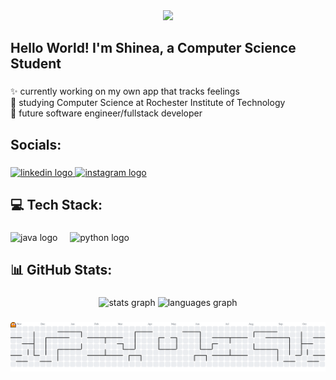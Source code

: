 <div align="center">
  <img height="200" src="https://i.pinimg.com/736x/b1/9f/21/b19f217b276291f1da5c4fa9d5a490cf.jpg"  />
</div>

###

<h2 align="left">Hello World! I'm Shinea, a Computer Science Student</h2>

###

<p align="left">✨ currently working on my own app that tracks feelings<br>🚀 studying Computer Science at Rochester Institute of Technology<br>🌠 future software engineer/fullstack developer</p>

###

<h2 align="left">Socials:</h2>

###

<div align="left">
  <a href="https://www.linkedin.com/in/shineagray/" target="_blank">
    <img src="https://raw.githubusercontent.com/maurodesouza/profile-readme-generator/master/src/assets/icons/social/linkedin/default.svg" width="52" height="40" alt="linkedin logo"  />
  </a>
  <a href="https://www.instagram.com/shyyarg/" target="_blank">
    <img src="https://raw.githubusercontent.com/maurodesouza/profile-readme-generator/master/src/assets/icons/social/instagram/default.svg" width="52" height="40" alt="instagram logo"  />
  </a>
</div>

###

<h2 align="left">💻 Tech Stack:</h2>

###

<div align="left">
  <img src="https://cdn.jsdelivr.net/gh/devicons/devicon/icons/java/java-original.svg" height="40" alt="java logo"  />
  <img width="12" />
  <img src="https://cdn.jsdelivr.net/gh/devicons/devicon/icons/python/python-original.svg" height="40" alt="python logo"  />
</div>

###

<h2 align="left">📊 GitHub Stats:</h2>

###

<div align="center">
  <img src="https://github-readme-stats.vercel.app/api?username=shyyarg&hide_title=false&hide_rank=false&show_icons=true&include_all_commits=true&count_private=true&disable_animations=false&theme=dracula&locale=en&hide_border=false&order=1" height="150" alt="stats graph"  />
  <img src="https://github-readme-stats.vercel.app/api/top-langs?username=shyyarg&locale=en&hide_title=false&layout=compact&card_width=320&langs_count=5&theme=dracula&hide_border=false&order=2" height="150" alt="languages graph"  />
</div>

###

<picture>
  <source media="(prefers-color-scheme: dark)" srcset="https://raw.githubusercontent.com/shyyarg/shyyarg/output/pacman-contribution-graph-dark.svg">
  <source media="(prefers-color-scheme: light)" srcset="https://raw.githubusercontent.com/shyyarg/shyyarg/output/pacman-contribution-graph.svg">
  <img alt="pacman contribution graph" src="https://raw.githubusercontent.com/shyyarg/shyyarg/output/pacman-contribution-graph.svg">
</picture>

###

